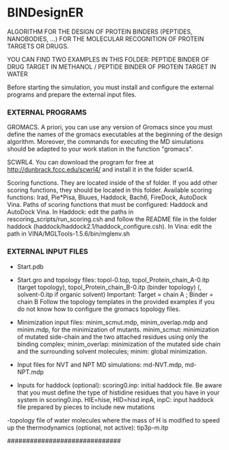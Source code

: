 # BINDesignER
ALGORITHM FOR THE DESIGN OF PROTEIN BINDERS (PEPTIDES, NANOBODIES, ...) FOR THE MOLECULAR RECOGNITION OF PROTEIN TARGETS OR DRUGS.

YOU CAN FIND TWO EXAMPLES IN THIS FOLDER: PEPTIDE BINDER OF DRUG TARGET IN METHANOL / PEPTIDE BINDER OF PROTEIN TARGET IN WATER

Before starting the simulation, you must install and configure the external programs and prepare the external input files.

### EXTERNAL PROGRAMS ######
GROMACS. A priori, you can use any version of Gromacs since you must define the names of the gromacs executables at the beginning of the design algorithm. Moreover, the commands for executing the MD simulations should be adapted to your work station in the function "gromacs".

SCWRL4. You can download the program for free at http://dunbrack.fccc.edu/scwrl4/ and install it in the folder scwrl4.

Scoring functions. They are located inside of the sf folder. If you add other scoring functions, they should be located in this folder. Available scoring functions: Irad, Pie*Pisa, Bluues, Haddock, Bach6, FireDock, AutoDock Vina. Paths of scoring functions that must be configured: Haddock and AutoDock Vina.
In Haddock: edit the paths in rescoring_scripts/run_scoring.csh and follow the README file in the folder haddock (haddock/haddock2.1/haddock_configure.csh).
In Vina: edit the path in VINA/MGLTools-1.5.6/bin/mglenv.sh

### EXTERNAL INPUT FILES ######
- Start.pdb 
- Start.gro and topology files: topol-0.top, topol_Protein_chain_A-0.itp (target topology), topol_Protein_chain_B-0.itp (binder topology) (, solvent-0.itp if organic solvent) 
Important: Target = chain A ; Binder = chain B
Follow the topology templates in the provided examples if you do not know how to configure the gromacs topology files.  

- Minimization input files: minim_scmut.mdp, minim_overlap.mdp and minim.mdp, for the minimization of mutants. minim_scmut: minimization of mutated side-chain and the two attached residues using only the binding complex; minim_overlap: minimization of the mutated side chain and the surrounding solvent molecules; minim: global minimization.

- Input files for NVT and NPT MD simulations: md-NVT.mdp, md-NPT.mdp

- Inputs for haddock (optional):
scoring0.inp: initial haddock file. Be aware that you must define the type of histidine residues that you have in your system in scoring0.inp. HIE=hise, HID=hisd
inpA, inpC: input haddock file prepared by pieces to include new mutations 

-topology file of water molecules where the mass of H is modified to speed up the thermodynamics (optional, not active):
tip3p-m.itp

##############################


